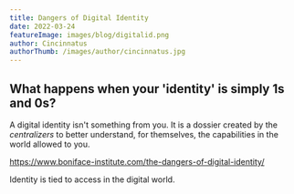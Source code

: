 ```yaml
---
title: Dangers of Digital Identity
date: 2022-03-24
featureImage: images/blog/digitalid.png
author: Cincinnatus
authorThumb: /images/author/cincinnatus.jpg
---
```


## What happens when your 'identity' is simply 1s and 0s?

A digital identity isn't something from you. It is a dossier created by the *centralizers* to better understand, for themselves, the capabilities in the world allowed to you.

https://www.boniface-institute.com/the-dangers-of-digital-identity/

Identity is tied to access in the digital world.